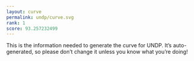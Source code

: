 ```yaml
---
layout: curve
permalink: undp/curve.svg
rank: 1
score: 93.257232499
---
```


This is the information needed to generate the curve for UNDP. It’s
auto-generated, so please don’t change it unless you know what you’re
doing!
